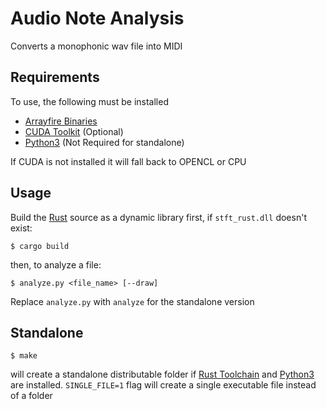 # Audio Note Analysis

Converts a monophonic wav file into MIDI

## Requirements

To use, the following must be installed 

  - [Arrayfire Binaries]
  - [CUDA Toolkit]  (Optional)
  - [Python3]  (Not Required for standalone)

If CUDA is not installed it will fall back to OPENCL or CPU

## Usage

Build the [Rust] source as a dynamic library first, if `stft_rust.dll` doesn't exist:
```
$ cargo build
```
then, to analyze a file:
```
$ analyze.py <file_name> [--draw]
```
Replace `analyze.py` with `analyze` for the standalone version

## Standalone

```
$ make
```

will create a standalone distributable folder if [Rust Toolchain][Rust] and [Python3] are installed. `SINGLE_FILE=1` flag will create a single executable file instead of a folder

[Arrayfire Binaries]: <https://arrayfire.com/download/>
[CUDA Toolkit]: <https://developer.nvidia.com/cuda-toolkit>
[Python3]: <https://www.python.org/downloads/>
[Rust]: <https://www.rust-lang.org/en-US/install.html>

